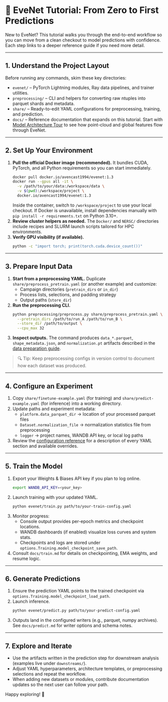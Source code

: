 # 📘 EveNet Tutorial: From Zero to First Predictions

New to EveNet? This tutorial walks you through the end-to-end workflow so you can move from a clean checkout to model predictions with confidence. Each step links to a deeper reference guide if you need more detail.

---

## 1. Understand the Project Layout

Before running any commands, skim these key directories:

- `evenet/` – PyTorch Lightning modules, Ray data pipelines, and trainer utilities.
- `preprocessing/` – CLI and helpers for converting raw ntuples into parquet shards and metadata.
- `share/` – Ready-to-edit YAML configurations for preprocessing, training, and prediction.
- `docs/` – Reference documentation that expands on this tutorial. Start with [Model Architecture Tour](model_architecture.md) to see how point-cloud and global features flow through EveNet.

---

## 2. Set Up Your Environment

1. **Pull the official Docker image (recommended).** It bundles CUDA, PyTorch, and all Python requirements so you can start immediately.
   ```bash
   docker pull docker.io/avencast1994/evenet:1.3
   docker run --gpus all -it \
     -v /path/to/your/data:/workspace/data \
     -v $(pwd):/workspace/project \
     docker.io/avencast1994/evenet:1.3
   ```
   Inside the container, switch to `/workspace/project` to use your local checkout. If Docker is unavailable, install dependencies manually with `pip install -r requirements.txt` on Python 3.10+.
2. **Review cluster helpers as needed.** The `Docker/` and `NERSC/` directories include recipes and SLURM launch scripts tailored for HPC environments.
3. **Verify GPU visibility (if available).**
   ```bash
   python -c "import torch; print(torch.cuda.device_count())"
   ```

---

## 3. Prepare Input Data

1. **Start from a preprocessing YAML.** Duplicate `share/preprocess_pretrain.yaml` (or another example) and customize:
   - Campaign directories (`pretrain_dirs` or `in_dir`)
   - Process lists, selections, and padding strategy
   - Output paths (`store_dir`)
2. **Run the preprocessing CLI.**
   ```bash
   python preprocessing/preprocess.py share/preprocess_pretrain.yaml \
     --pretrain_dirs /path/to/run_A /path/to/run_B \
     --store_dir /path/to/output \
     --cpu_max 32
   ```
3. **Inspect outputs.** The command produces `data_*.parquet`, `shape_metadata.json`, and `normalization.pt` artifacts described in the [data preparation guide](data_preparation.md).

> 🔍 Tip: Keep preprocessing configs in version control to document how each dataset was produced.

---

## 4. Configure an Experiment

1. Copy `share/finetune-example.yaml` (for training) and `share/predict-example.yaml` (for inference) into a working directory.
2. Update paths and experiment metadata:
   - `platform.data_parquet_dir` → location of your processed parquet files
   - `Dataset.normalization_file` → normalization statistics file from preprocessing
   - `logger` → project names, WANDB API key, or local log paths
3. Review the [configuration reference](configuration.md) for a description of every YAML section and available overrides.

---

## 5. Train the Model

1. Export your Weights & Biases API key if you plan to log online.
   ```bash
   export WANDB_API_KEY=<your_key>
   ```
2. Launch training with your updated YAML.
   ```bash
   python evenet/train.py path/to/your-train-config.yaml
   ```
3. Monitor progress:
   - Console output provides per-epoch metrics and checkpoint locations.
   - WANDB dashboards (if enabled) visualize loss curves and system stats.
   - Checkpoints and logs are stored under `options.Training.model_checkpoint_save_path`.
4. Consult `docs/train.md` for details on checkpointing, EMA weights, and resume logic.

---

## 6. Generate Predictions

1. Ensure the prediction YAML points to the trained checkpoint via `options.Training.model_checkpoint_load_path`.
2. Launch inference.
   ```bash
   python evenet/predict.py path/to/your-predict-config.yaml
   ```
3. Outputs land in the configured writers (e.g., parquet, numpy archives). See `docs/predict.md` for writer options and schema notes.

---

## 7. Explore and Iterate

- Use the artifacts written in the prediction step for downstream analysis (examples live under `downstreams/`).
- Adjust YAML hyperparameters, architecture templates, or preprocessing selections and repeat the workflow.
- When adding new datasets or modules, contribute documentation updates so the next user can follow your path.

Happy exploring! 🚀
